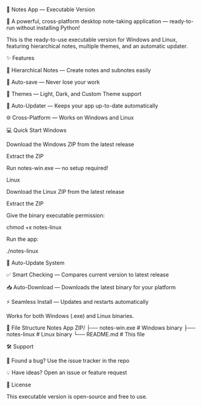📝 Notes App — Executable Version

🚀 A powerful, cross-platform desktop note-taking application — ready-to-run without installing Python!

This is the ready-to-use executable version for Windows and Linux, featuring hierarchical notes, multiple themes, and an automatic updater.

✨ Features

🌳 Hierarchical Notes — Create notes and subnotes easily

💾 Auto-save — Never lose your work

🎨 Themes — Light, Dark, and Custom Theme support

🔄 Auto-Updater — Keeps your app up-to-date automatically

🌐 Cross-Platform — Works on Windows and Linux

💻 Quick Start
Windows

Download the Windows ZIP from the latest release

Extract the ZIP

Run notes-win.exe — no setup required!

Linux

Download the Linux ZIP from the latest release

Extract the ZIP

Give the binary executable permission:

chmod +x notes-linux


Run the app:

./notes-linux

🔄 Auto-Update System

✅ Smart Checking — Compares current version to latest release

📥 Auto-Download — Downloads the latest binary for your platform

⚡ Seamless Install — Updates and restarts automatically

Works for both Windows (.exe) and Linux binaries.

📂 File Structure
Notes App ZIP/
├── notes-win.exe       # Windows binary
├── notes-linux         # Linux binary
└── README.md           # This file

🛠️ Support

🐛 Found a bug? Use the issue tracker in the repo

💡 Have ideas? Open an issue or feature request

📜 License

This executable version is open-source and free to use.